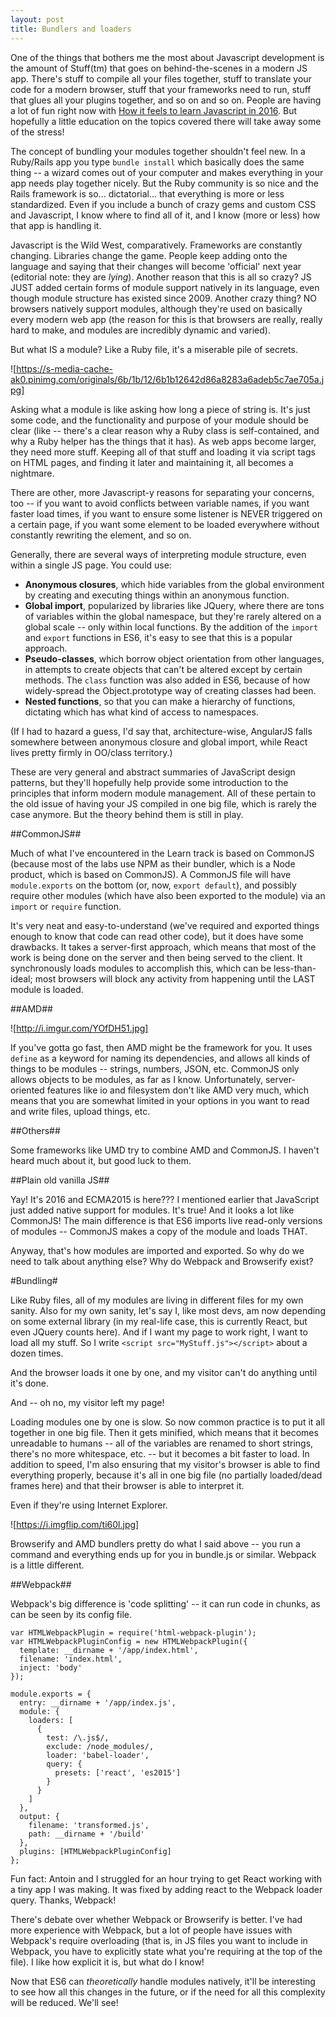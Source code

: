 ```yaml
---
layout: post
title: Bundlers and loaders
---
```


One of the things that bothers me the most about Javascript development is the amount of Stuff(tm) that goes on behind-the-scenes in a modern JS app. There's stuff to compile all your files together, stuff to translate your code for a modern browser, stuff that your frameworks need to run, stuff that glues all your plugins together, and so on and so on. People are having a lot of fun right now with [How it feels to learn Javascript in 2016](https://hackernoon.com/how-it-feels-to-learn-javascript-in-2016-d3a717dd577f#.xeg7joeyh). But hopefully a little education on the topics covered there will take away some of the stress!

The concept of bundling your modules together shouldn't feel new. In a Ruby/Rails app you type `bundle install` which basically does the same thing -- a wizard comes out of your computer and makes everything in your app needs play together nicely. But the Ruby community is so nice and the Rails framework is so... dictatorial... that everything is more or less standardized. Even if you include a bunch of crazy gems and custom CSS and Javascript, I know where to find all of it, and I know (more or less) how that app is handling it.

Javascript is the Wild West, comparatively. Frameworks are constantly changing. Libraries change the game. People keep adding onto the language and saying that their changes will become 'official' next year (editorial note: they are *lying*). Another reason that this is all so crazy? JS JUST added certain forms of module support natively in its language, even though module structure has existed since 2009. Another crazy thing? NO browsers natively support modules, although they're used on basically every modern web app (the reason for this is that browsers are really, really hard to make, and modules are incredibly dynamic and varied).

But what IS a module? Like a Ruby file, it's a miserable pile of secrets.

![https://s-media-cache-ak0.pinimg.com/originals/6b/1b/12/6b1b12642d86a8283a6adeb5c7ae705a.jpg]

Asking what a module is like asking how long a piece of string is. It's just some code, and the functionality and purpose of your module should be clear (like -- there's a clear reason why a Ruby class is self-contained, and why a Ruby helper has the things that it has). As web apps become larger, they need more stuff. Keeping all of that stuff and loading it via script tags on HTML pages, and finding it later and maintaining it, all becomes a nightmare.

There are other, more Javascript-y reasons for separating your concerns, too -- if you want to avoid conflicts between variable names, if you want faster load times, if you want to ensure some listener is NEVER triggered on a certain page, if you want some element to be loaded everywhere without constantly rewriting the element, and so on.

Generally, there are several ways of interpreting module structure, even within a single JS page. You could use:
* **Anonymous closures**, which hide variables from the global environment by creating and executing things within an anonymous function.
* **Global import**, popularized by libraries like JQuery, where there are tons of variables within the global namespace, but they're rarely altered on a global scale -- only within local functions. By the addition of the `import` and `export` functions in ES6, it's easy to see that this is a popular approach.
* **Pseudo-classes**, which borrow object orientation from other languages, in attempts to create objects that can't be altered except by certain methods. The `class` function was also added in ES6, because of how widely-spread the Object.prototype way of creating classes had been.
* **Nested functions**, so that you can make a hierarchy of functions, dictating which has what kind of access to namespaces.

(If I had to hazard a guess, I'd say that, architecture-wise, AngularJS falls somewhere between anonymous closure and global import, while React lives pretty firmly in OO/class territory.)

These are very general and abstract summaries of JavaScript design patterns, but they'll hopefully help provide some introduction to the principles that inform modern module management. All of these pertain to the old issue of having your JS compiled in one big file, which is rarely the case anymore. But the theory behind them is still in play.

##CommonJS##

Much of what I've encountered in the Learn track is based on CommonJS (because most of the labs use NPM as their bundler, which is a Node product, which is based on CommonJS). A CommonJS file will have `module.exports` on the bottom (or, now, `export default`), and possibly require other modules (which have also been exported to the module) via an `import` or `require` function.

It's very neat and easy-to-understand (we've required and exported things enough to know that code can read other code), but it does have some drawbacks. It takes a server-first approach, which means that most of the work is being done on the server and then being served to the client. It synchronously loads modules to accomplish this, which can be less-than-ideal; most browsers will block any activity from happening until the LAST module is loaded.

##AMD##

![http://i.imgur.com/YOfDH51.jpg]

If you've gotta go fast, then AMD might be the framework for you. It uses `define` as a keyword for naming its dependencies, and allows all kinds of things to be modules -- strings, numbers, JSON, etc. CommonJS only allows objects to be modules, as far as I know. Unfortunately, server-oriented features like io and filesystem don't like AMD very much, which means that you are somewhat limited in your options in you want to read and write files, upload things, etc.

##Others##

Some frameworks like UMD try to combine AMD and CommonJS. I haven't heard much about it, but good luck to them.

##Plain old vanilla JS##

Yay! It's 2016 and ECMA2015 is here??? I mentioned earlier that JavaScript just added native support for modules. It's true! And it looks a lot like CommonJS! The main difference is that ES6 imports live read-only versions of modules -- CommonJS makes a copy of the module and loads THAT.

Anyway, that's how modules are imported and exported. So why do we need to talk about anything else? Why do Webpack and Browserify exist?

#Bundling#

Like Ruby files, all of my modules are living in different files for my own sanity. Also for my own sanity, let's say I, like most devs, am now depending on some external library (in my real-life case, this is currently React, but even JQuery counts here). And if I want my page to work right, I want to load all my stuff. So I write `<script src="MyStuff.js"></script>` about a dozen times.

And the browser loads it one by one, and my visitor can't do anything until it's done.

And -- oh no, my visitor left my page!

Loading modules one by one is slow. So now common practice is to put it all together in one big file. Then it gets minified, which means that it becomes unreadable to humans -- all of the variables are renamed to short strings, there's no more whitespace, etc. -- but it becomes a bit faster to load. In addition to speed, I'm also ensuring that my visitor's browser is able to find everything properly, because it's all in one big file (no partially loaded/dead frames here) and that their browser is able to interpret it.

Even if they're using Internet Explorer.

![https://i.imgflip.com/ti60l.jpg]

Browserify and AMD bundlers pretty do what I said above -- you run a command and everything ends up for you in bundle.js or similar. Webpack is a little different.

##Webpack##

Webpack's big difference is 'code splitting' -- it can run code in chunks, as can be seen by its config file.

```
var HTMLWebpackPlugin = require('html-webpack-plugin');
var HTMLWebpackPluginConfig = new HTMLWebpackPlugin({
  template: __dirname + '/app/index.html',
  filename: 'index.html',
  inject: 'body'
});

module.exports = {
  entry: __dirname + '/app/index.js',
  module: {
    loaders: [
      {
        test: /\.js$/,
        exclude: /node_modules/,
        loader: 'babel-loader',
        query: {
          presets: ['react', 'es2015']
        }
      }
    ]
  },
  output: {
    filename: 'transformed.js',
    path: __dirname + '/build'  
  },
  plugins: [HTMLWebpackPluginConfig]
};
```
Fun fact: Antoin and I struggled for an hour trying to get React working with a tiny app I was making. It was fixed by adding react to the Webpack loader query. Thanks, Webpack!

There's debate over whether Webpack or Browserify is better. I've had more experience with Webpack, but a lot of people have issues with Webpack's require overloading (that is, in JS files you want to include in Webpack, you have to explicitly state what you're requiring at the top of the file). I like how explicit it is, but what do I know!

Now that ES6 can *theoretically* handle modules natively, it'll be interesting to see how all this changes in the future, or if the need for all this complexity will be reduced. We'll see!
